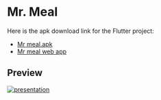 # Mr. Meal

Here is the apk download link for the Flutter project:

- [Mr meal.apk](https://github.com/Safius-Sifat/Mr-Meal/releases/download/v1.2.2%2B3/Mr.Meal.latest.apk)
- [Mr meal web app](https://safius-sifat.github.io/Mr-Meal/)

## Preview

[![presentation](https://img.youtube.com/vi/R8E0uFohTGM/0.jpg)](https://youtube.com/watch?v=R8E0uFohTGM)


